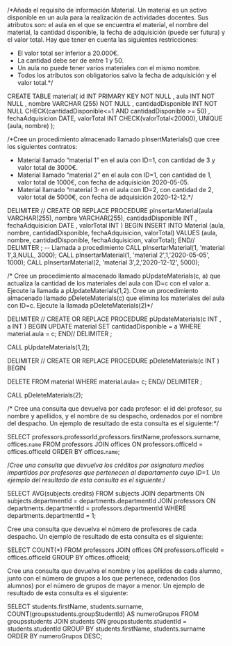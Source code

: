 /*Añada el requisito de información Material. Un material es un activo disponible en un aula para la realización de actividades docentes. Sus atributos son: el aula en el que se encuentra el material, el nombre del material, la cantidad disponible, la fecha de adquisición (puede ser futura) y el valor total. Hay que tener en cuenta las siguientes restricciones:
-	El valor total ser inferior a 20.000€.
-	La cantidad debe ser de entre 1 y 50.
-	Un aula no puede tener varios materiales con el mismo nombre.
-	Todos los atributos son obligatorios salvo la fecha de adquisición y el valor total.*/

CREATE TABLE material(
	id INT PRIMARY KEY NOT NULL ,
	aula INT NOT NULL ,
	nombre VARCHAR (255) NOT NULL ,
	cantidadDisponible INT NOT NULL CHECK(cantidadDisponible<=1 AND cantidadDisponible >= 50) ,
	fechaAdquisicion DATE,
	valorTotal INT CHECK(valorTotal<20000),
	UNIQUE (aula, nombre)
	);

/*Cree un procedimiento almacenado llamado pInsertMaterials() que cree los siguientes contratos:
-	Material llamado “material 1” en el aula con ID=1, con cantidad de 3 y valor total de 3000€.
-	Material llamado “material 2” en el aula con ID=1, con cantidad de 1, valor total de 1000€, con fecha de adquisición 2020-05-05.
-	Material llamado “material 3· en el aula con ID=2, con cantidad de 2, valor total de 5000€, con fecha de adquisición 2020-12-12.*/

DELIMITER //
 CREATE OR REPLACE PROCEDURE pInsertarMaterial(aula VARCHAR(255), nombre VARCHAR(255), cantidadDisponible INT , fechaAdquisicion DATE , valorTotal INT )
 BEGIN
  INSERT INTO Material (aula, nombre, cantidadDisponible, fechaAdquisicion, valorTotal) 
  VALUES (aula, nombre, cantidadDisponible, fechaAdquisicion, valorTotal);
 END//
 DELIMITER ;
 -- Llamada a procedimiento
 CALL pInsertarMaterial(1, 'material 1',3,NULL, 3000);
 CALL pInsertarMaterial(1, 'material 2',1,'2020-05-05', 1000);
 CALL pInsertarMaterial(2, 'material 3',2,'2020-12-12', 5000);

/* Cree un procedimiento almacenado llamado pUpdateMaterials(c, a) que actualiza la cantidad de los materiales del aula con ID=c con el valor a. Ejecute la llamada a pUpdateMaterials(1,2).
Cree un procedimiento almacenado llamado pDeleteMaterials(c) que elimina los materiales del aula con ID=c. Ejecute la llamada pDeleteMaterials(2)*/


DELIMITER //
 CREATE OR REPLACE PROCEDURE pUpdateMaterials(c INT , a INT ) 
 BEGIN
 	UPDATE material
 	SET cantidadDisponible = a
 	WHERE material.aula = c;
 END//
 DELIMITER ;
 
CALL pUpdateMaterials(1,2);


DELIMITER //
 CREATE OR REPLACE PROCEDURE pDeleteMaterials(c INT )
 BEGIN 
 
 DELETE FROM material
 WHERE material.aula= c;
 END//
 DELIMITER ;
 
 CALL pDeleteMaterials(2);

/* Cree una consulta que devuelva por cada profesor: el id del profesor, su nombre y apellidos, y el nombre de su despacho, ordenados por el nombre del despacho. Un ejemplo de resultado de esta consulta es el siguiente:*/

SELECT professors.professorId,professors.firstName,professors.surname, offices.`name` FROM professors
JOIN offices ON professors.officeId = offices.officeId
ORDER BY offices.`name`;

/*Cree una consulta que devuelva los créditos por asignatura medios impartidos por profesores que pertenecen al departamento cuyo ID=1. Un ejemplo del resultado de esta consulta es el siguiente:*/

SELECT AVG(subjects.credits) FROM subjects
JOIN departments ON subjects.departmentId = departments.departmentId
JOIN professors ON departments.departmentId = professors.departmentId
WHERE departments.departmentId = 1;


Cree una consulta que devuelva el número de profesores de cada despacho. Un ejemplo de resultado de esta consulta es el siguiente:
 

SELECT COUNT(*) FROM professors 
JOIN offices ON professors.officeId = offices.officeId
GROUP BY offices.officeId; 


Cree una consulta que devuelva el nombre y los apellidos de cada alumno, junto con el número de grupos a los que pertenece, ordenados (los alumnos) por el número de grupos de mayor a menor. Un ejemplo de resultado de esta consulta es el siguiente:
 

SELECT students.firstName, students.surname, COUNT(groupsstudents.groupStudentId) AS numeroGrupos FROM groupsstudents
JOIN students ON groupsstudents.studentId = students.studentId
GROUP BY students.firstName, students.surname
ORDER BY numeroGrupos DESC;



